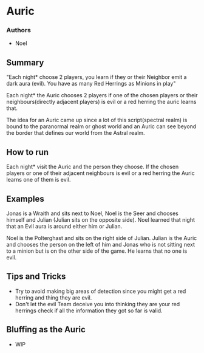 # Auric

### Authors
- Noel

## Summary

"Each night* choose 2 players, you learn if they or their Neighbor emit a dark aura (evil). You have as many Red Herrings as Minions in play"

Each night* the Auric chooses 2 players if one of the chosen players or their neighbours(directly adjacent players) is evil or a red herring the auric learns that.

The idea for an Auric came up since a lot of this script(spectral realm) is bound to the paranormal realm or ghost world and an Auric can see beyond the border that defines our world from the Astral realm.

## How to run

Each night* visit the Auric and the person they choose. If the chosen players or one of their adjacent neighbours is evil or a red herring the Auric learns one of them is evil.

## Examples

Jonas is a Wraith and sits next to Noel, Noel is the Seer and chooses himself and Julian (Julian sits on the opposite side). Noel learned that night that an Evil aura is around either him or Julian.

Noel is the Polterghast and sits on the right side of Julian. Julian is the Auric and chooses the person on the left of him and Jonas who is not sitting next to a minion but is on the other side of the game. He learns that no one is evil.

## Tips and Tricks

- Try to avoid making big areas of detection since you might get a red herring and thing they are evil.
- Don't let the evil Team deceive you into thinking they are your red herrings check if all the information they got so far is valid.

## Bluffing as the Auric

- WIP
